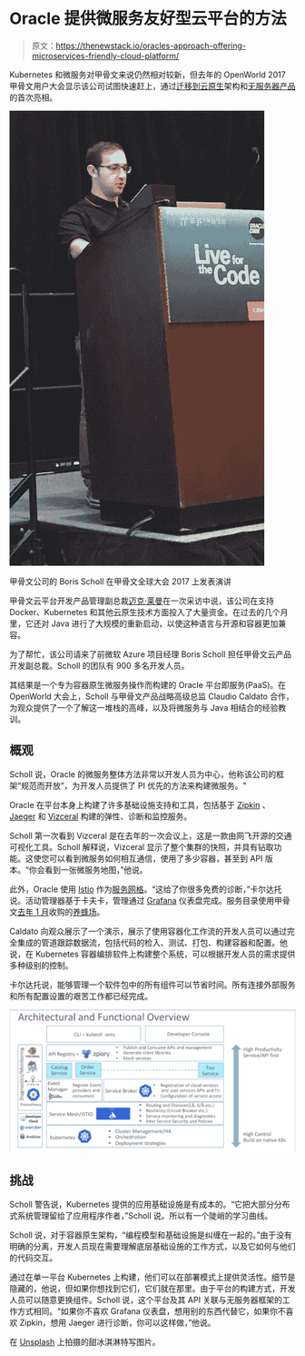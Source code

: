 # Oracle 提供微服务友好型云平台的方法

> 原文：<https://thenewstack.io/oracles-approach-offering-microservices-friendly-cloud-platform/>

Kubernetes 和微服务对甲骨文来说仍然相对较新，但去年的 OpenWorld 2017 甲骨文用户大会显示该公司试图快速赶上，通过[迁移到云原生](https://thenewstack.io/oracle-commits-cloud-native/)架构和[无服务器产品](https://thenewstack.io/openworld-oracle-sets-sites-aws-new-serverless-cloud-offerings/)的首次亮相。

![](img/b8fce98299ac49fb7ac7d419bc90a409.png)

甲骨文公司的 Boris Scholl 在甲骨文全球大会 2017 上发表演讲

甲骨文云平台开发产品管理副总裁[迈克·莱曼](https://www.linkedin.com/in/mikelehmann/)在一次采访中说，该公司在支持 Docker、Kubernetes 和其他云原生技术方面投入了大量资金。在过去的几个月里，它还对 Java 进行了大规模的重新启动，以使这种语言与开源和容器更加兼容。

为了帮忙，该公司请来了前微软 Azure 项目经理 Boris Scholl 担任甲骨文云产品开发副总裁。Scholl 的团队有 900 多名开发人员。

其结果是一个专为容器原生微服务操作而构建的 Oracle 平台即服务(PaaS)。在 OpenWorld 大会上，Scholl 与甲骨文产品战略高级总监 Claudio Caldato 合作，为观众提供了一个了解这一堆栈的高峰，以及将微服务与 Java 相结合的经验教训。

## 概观

Scholl 说，Oracle 的微服务整体方法非常以开发人员为中心，他称该公司的框架“规范而开放”，为开发人员提供了 PI 优先的方法来构建微服务。"

Oracle 在平台本身上构建了许多基础设施支持和工具，包括基于 [Zipkin](https://zipkin.io/) 、 [Jaeger](https://github.com/jaegertracing/jaeger) 和 [Vizceral](https://github.com/Netflix/vizceral) 构建的弹性、诊断和监控服务。

Scholl 第一次看到 Vizceral 是在去年的一次会议上，这是一款由网飞开源的交通可视化工具。Scholl 解释说，Vizceral 显示了整个集群的快照，并具有钻取功能。这使您可以看到微服务如何相互通信，使用了多少容器，甚至到 API 版本。“你会看到一张微服务地图，”他说。

此外，Oracle 使用 [Istio](https://istio.io/) 作为[服务网格](/tag/service-mesh/)。“这给了你很多免费的诊断，”卡尔达托说。活动管理器基于卡夫卡，管理通过 [Grafana](https://grafana.com/) 仪表盘完成。服务目录使用甲骨文[去年 1 月](https://www.oracle.com/corporate/pressrelease/oracle-buys-apiary-011917.html)收购的[养蜂场](https://apiary.io/)。

Caldato 向观众展示了一个演示，展示了使用容器化工作流的开发人员可以通过完全集成的管道跟踪数据流，包括代码的检入、测试、打包、构建容器和配置。他说，在 Kubernetes 容器编排软件上构建整个系统，可以根据开发人员的需求提供多种级别的控制。

卡尔达托说，能够管理一个软件包中的所有组件可以节省时间。所有连接外部服务和所有配置设置的艰苦工作都已经完成。

![](img/3455115f9c8f7387d87470561ad8fc31.png)

## 挑战

Scholl 警告说，Kubernetes 提供的应用基础设施是有成本的。“它把大部分分布式系统管理留给了应用程序作者，”Scholl 说。所以有一个陡峭的学习曲线。

Scholl 说，对于容器原生架构，“编程模型和基础设施是纠缠在一起的。”由于没有明确的分离，开发人员现在需要理解底层基础设施的工作方式，以及它如何与他们的代码交互。

通过在单一平台 Kubernetes 上构建，他们可以在部署模式上提供灵活性。细节是隐藏的，他说，但如果你想找到它们，它们就在那里。由于平台的构建方式，开发人员可以随意更换组件。Scholl 说，这个平台及其 API 关联与无服务器框架的工作方式相同。“如果你不喜欢 Grafana 仪表盘，想用别的东西代替它，如果你不喜欢 Zipkin，想用 Jaeger 进行诊断，你可以这样做，”他说。

在 [Unsplash](https://unsplash.com/?utm_source=unsplash&utm_medium=referral&utm_content=creditCopyText) 上拍摄的甜冰淇淋特写图片。

<svg xmlns:xlink="http://www.w3.org/1999/xlink" viewBox="0 0 68 31" version="1.1"><title>Group</title> <desc>Created with Sketch.</desc></svg>